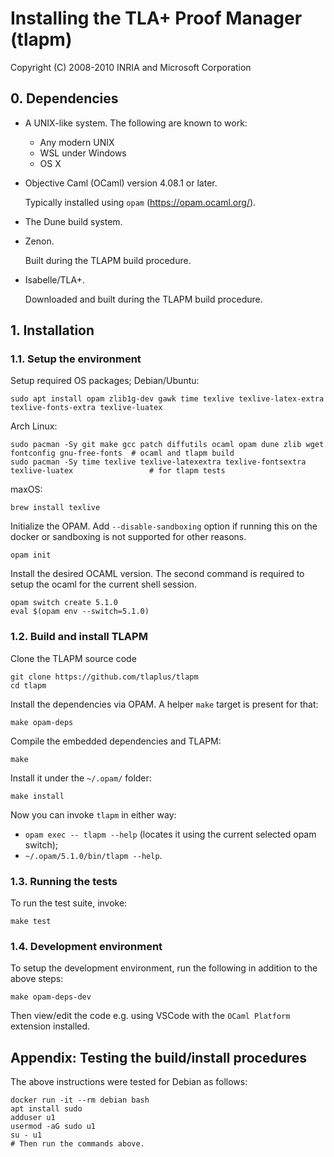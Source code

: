 <!-- cSpell:words tlapm caml ocaml opam zenon sandboxing -->
# Installing the TLA+ Proof Manager (tlapm)

Copyright (C) 2008-2010  INRIA and Microsoft Corporation

## 0. Dependencies

  - A UNIX-like system. The following are known to work:

     * Any modern UNIX
     * WSL under Windows
     * OS X

  - Objective Caml (OCaml) version 4.08.1 or later.

    Typically installed using `opam` (<https://opam.ocaml.org/>).

  - The Dune build system.

  - Zenon.

    Built during the TLAPM build procedure.

  - Isabelle/TLA+.

    Downloaded and built during the TLAPM build procedure.

## 1. Installation

### 1.1. Setup the environment

Setup required OS packages; Debian/Ubuntu:
```{bash}
sudo apt install opam zlib1g-dev gawk time texlive texlive-latex-extra texlive-fonts-extra texlive-luatex
```
Arch Linux:
```{bash}
sudo pacman -Sy git make gcc patch diffutils ocaml opam dune zlib wget fontconfig gnu-free-fonts  # ocaml and tlapm build
sudo pacman -Sy time texlive texlive-latexextra texlive-fontsextra texlive-luatex                 # for tlapm tests
```

maxOS:
```{bash}
brew install texlive
```

Initialize the OPAM. Add `--disable-sandboxing` option if running this on the docker or sandboxing is not supported for other reasons.

```{bash}
opam init
```

Install the desired OCAML version. The second command is required to setup the ocaml for the current shell session.

```{bash}
opam switch create 5.1.0
eval $(opam env --switch=5.1.0)
```

### 1.2. Build and install TLAPM

Clone the TLAPM source code

```{bash}
git clone https://github.com/tlaplus/tlapm
cd tlapm
```

Install the dependencies via OPAM. A helper `make` target is present for that:

```{bash}
make opam-deps
```

Compile the embedded dependencies and TLAPM:

```{bash}
make
```

Install it under the `~/.opam/` folder:

```{bash}
make install
```

Now you can invoke `tlapm` in either way:

  - `opam exec -- tlapm --help` (locates it using the current selected opam switch);
  - `~/.opam/5.1.0/bin/tlapm --help`.


### 1.3. Running the tests
To run the test suite, invoke:
```{bash}
make test
```

### 1.4. Development environment

To setup the development environment, run the following in addition to the above steps:

```{bash}
make opam-deps-dev
```

Then view/edit the code e.g. using VSCode with the `OCaml Platform` extension installed.


## Appendix: Testing the build/install procedures

The above instructions were tested for Debian as follows:

```{bash}
docker run -it --rm debian bash
apt install sudo
adduser u1
usermod -aG sudo u1
su - u1
# Then run the commands above.
```
